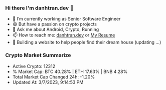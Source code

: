 ### Hi there I'm danhtran.dev 👋

- 🔭 I’m currently working as Senior Software Engineer
- 😄 But have a passion on crypto projects
- 💬 Ask me about Android, Crypto, Running 
- 📫 How to reach me: <a href="https://danhtran.dev" target="_blank">danhtran.dev</a> or <a href="Dan-Resume.pdf" target="_blank">My Resume</a>
- 🌱 Building a website to help people find their dream house (updating ...)

### Crypto Market Summarize
- Active Crypto: 12312
- % Market Cap: BTC 40.28% | ETH 17.63% | BNB 4.28%
- Total Market Cap Changed 24h: -1.20%
- Updated At: 3/7/2023, 9:14:53 PM
